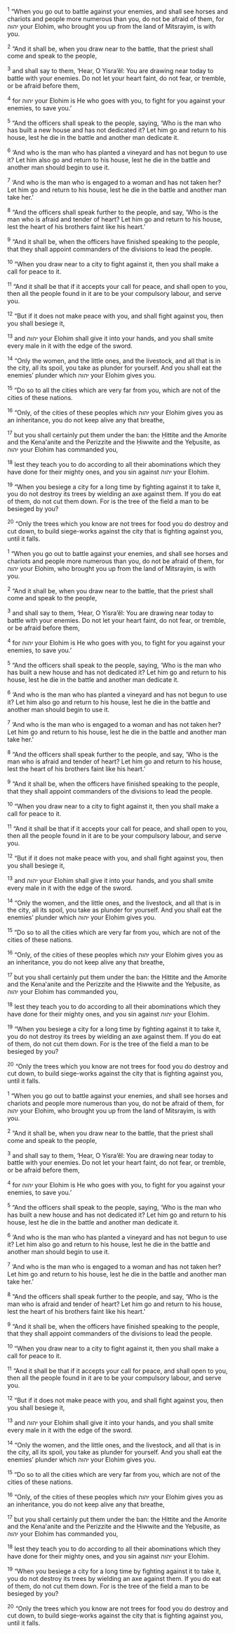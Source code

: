 <sup>1</sup> “When you go out to battle against your enemies, and shall see horses and chariots and people more numerous than you, do not be afraid of them, for יהוה your Elohim, who brought you up from the land of Mitsrayim, is with you.

<sup>2</sup> “And it shall be, when you draw near to the battle, that the priest shall come and speak to the people,

<sup>3</sup> and shall say to them, ‘Hear, O Yisra’ĕl: You are drawing near today to battle with your enemies. Do not let your heart faint, do not fear, or tremble, or be afraid before them,

<sup>4</sup> for יהוה your Elohim is He who goes with you, to fight for you against your enemies, to save you.’

<sup>5</sup> “And the officers shall speak to the people, saying, ‘Who is the man who has built a new house and has not dedicated it? Let him go and return to his house, lest he die in the battle and another man dedicate it.

<sup>6</sup> ‘And who is the man who has planted a vineyard and has not begun to use it? Let him also go and return to his house, lest he die in the battle and another man should begin to use it.

<sup>7</sup> ‘And who is the man who is engaged to a woman and has not taken her? Let him go and return to his house, lest he die in the battle and another man take her.’

<sup>8</sup> “And the officers shall speak further to the people, and say, ‘Who is the man who is afraid and tender of heart? Let him go and return to his house, lest the heart of his brothers faint like his heart.’

<sup>9</sup> “And it shall be, when the officers have finished speaking to the people, that they shall appoint commanders of the divisions to lead the people.

<sup>10</sup> “When you draw near to a city to fight against it, then you shall make a call for peace to it.

<sup>11</sup> “And it shall be that if it accepts your call for peace, and shall open to you, then all the people found in it are to be your compulsory labour, and serve you.

<sup>12</sup> “But if it does not make peace with you, and shall fight against you, then you shall besiege it,

<sup>13</sup> and יהוה your Elohim shall give it into your hands, and you shall smite every male in it with the edge of the sword.

<sup>14</sup> “Only the women, and the little ones, and the livestock, and all that is in the city, all its spoil, you take as plunder for yourself. And you shall eat the enemies’ plunder which יהוה your Elohim gives you.

<sup>15</sup> “Do so to all the cities which are very far from you, which are not of the cities of these nations.

<sup>16</sup> “Only, of the cities of these peoples which יהוה your Elohim gives you as an inheritance, you do not keep alive any that breathe,

<sup>17</sup> but you shall certainly put them under the ban: the Ḥittite and the Amorite and the Kena‛anite and the Perizzite and the Ḥiwwite and the Yeḇusite, as יהוה your Elohim has commanded you,

<sup>18</sup> lest they teach you to do according to all their abominations which they have done for their mighty ones, and you sin against יהוה your Elohim.

<sup>19</sup> “When you besiege a city for a long time by fighting against it to take it, you do not destroy its trees by wielding an axe against them. If you do eat of them, do not cut them down. For is the tree of the field a man to be besieged by you?

<sup>20</sup> “Only the trees which you know are not trees for food you do destroy and cut down, to build siege-works against the city that is fighting against you, until it falls.

<sup>1</sup> “When you go out to battle against your enemies, and shall see horses and chariots and people more numerous than you, do not be afraid of them, for יהוה your Elohim, who brought you up from the land of Mitsrayim, is with you.

<sup>2</sup> “And it shall be, when you draw near to the battle, that the priest shall come and speak to the people,

<sup>3</sup> and shall say to them, ‘Hear, O Yisra’ĕl: You are drawing near today to battle with your enemies. Do not let your heart faint, do not fear, or tremble, or be afraid before them,

<sup>4</sup> for יהוה your Elohim is He who goes with you, to fight for you against your enemies, to save you.’

<sup>5</sup> “And the officers shall speak to the people, saying, ‘Who is the man who has built a new house and has not dedicated it? Let him go and return to his house, lest he die in the battle and another man dedicate it.

<sup>6</sup> ‘And who is the man who has planted a vineyard and has not begun to use it? Let him also go and return to his house, lest he die in the battle and another man should begin to use it.

<sup>7</sup> ‘And who is the man who is engaged to a woman and has not taken her? Let him go and return to his house, lest he die in the battle and another man take her.’

<sup>8</sup> “And the officers shall speak further to the people, and say, ‘Who is the man who is afraid and tender of heart? Let him go and return to his house, lest the heart of his brothers faint like his heart.’

<sup>9</sup> “And it shall be, when the officers have finished speaking to the people, that they shall appoint commanders of the divisions to lead the people.

<sup>10</sup> “When you draw near to a city to fight against it, then you shall make a call for peace to it.

<sup>11</sup> “And it shall be that if it accepts your call for peace, and shall open to you, then all the people found in it are to be your compulsory labour, and serve you.

<sup>12</sup> “But if it does not make peace with you, and shall fight against you, then you shall besiege it,

<sup>13</sup> and יהוה your Elohim shall give it into your hands, and you shall smite every male in it with the edge of the sword.

<sup>14</sup> “Only the women, and the little ones, and the livestock, and all that is in the city, all its spoil, you take as plunder for yourself. And you shall eat the enemies’ plunder which יהוה your Elohim gives you.

<sup>15</sup> “Do so to all the cities which are very far from you, which are not of the cities of these nations.

<sup>16</sup> “Only, of the cities of these peoples which יהוה your Elohim gives you as an inheritance, you do not keep alive any that breathe,

<sup>17</sup> but you shall certainly put them under the ban: the Ḥittite and the Amorite and the Kena‛anite and the Perizzite and the Ḥiwwite and the Yeḇusite, as יהוה your Elohim has commanded you,

<sup>18</sup> lest they teach you to do according to all their abominations which they have done for their mighty ones, and you sin against יהוה your Elohim.

<sup>19</sup> “When you besiege a city for a long time by fighting against it to take it, you do not destroy its trees by wielding an axe against them. If you do eat of them, do not cut them down. For is the tree of the field a man to be besieged by you?

<sup>20</sup> “Only the trees which you know are not trees for food you do destroy and cut down, to build siege-works against the city that is fighting against you, until it falls.

<sup>1</sup> “When you go out to battle against your enemies, and shall see horses and chariots and people more numerous than you, do not be afraid of them, for יהוה your Elohim, who brought you up from the land of Mitsrayim, is with you.

<sup>2</sup> “And it shall be, when you draw near to the battle, that the priest shall come and speak to the people,

<sup>3</sup> and shall say to them, ‘Hear, O Yisra’ĕl: You are drawing near today to battle with your enemies. Do not let your heart faint, do not fear, or tremble, or be afraid before them,

<sup>4</sup> for יהוה your Elohim is He who goes with you, to fight for you against your enemies, to save you.’

<sup>5</sup> “And the officers shall speak to the people, saying, ‘Who is the man who has built a new house and has not dedicated it? Let him go and return to his house, lest he die in the battle and another man dedicate it.

<sup>6</sup> ‘And who is the man who has planted a vineyard and has not begun to use it? Let him also go and return to his house, lest he die in the battle and another man should begin to use it.

<sup>7</sup> ‘And who is the man who is engaged to a woman and has not taken her? Let him go and return to his house, lest he die in the battle and another man take her.’

<sup>8</sup> “And the officers shall speak further to the people, and say, ‘Who is the man who is afraid and tender of heart? Let him go and return to his house, lest the heart of his brothers faint like his heart.’

<sup>9</sup> “And it shall be, when the officers have finished speaking to the people, that they shall appoint commanders of the divisions to lead the people.

<sup>10</sup> “When you draw near to a city to fight against it, then you shall make a call for peace to it.

<sup>11</sup> “And it shall be that if it accepts your call for peace, and shall open to you, then all the people found in it are to be your compulsory labour, and serve you.

<sup>12</sup> “But if it does not make peace with you, and shall fight against you, then you shall besiege it,

<sup>13</sup> and יהוה your Elohim shall give it into your hands, and you shall smite every male in it with the edge of the sword.

<sup>14</sup> “Only the women, and the little ones, and the livestock, and all that is in the city, all its spoil, you take as plunder for yourself. And you shall eat the enemies’ plunder which יהוה your Elohim gives you.

<sup>15</sup> “Do so to all the cities which are very far from you, which are not of the cities of these nations.

<sup>16</sup> “Only, of the cities of these peoples which יהוה your Elohim gives you as an inheritance, you do not keep alive any that breathe,

<sup>17</sup> but you shall certainly put them under the ban: the Ḥittite and the Amorite and the Kena‛anite and the Perizzite and the Ḥiwwite and the Yeḇusite, as יהוה your Elohim has commanded you,

<sup>18</sup> lest they teach you to do according to all their abominations which they have done for their mighty ones, and you sin against יהוה your Elohim.

<sup>19</sup> “When you besiege a city for a long time by fighting against it to take it, you do not destroy its trees by wielding an axe against them. If you do eat of them, do not cut them down. For is the tree of the field a man to be besieged by you?

<sup>20</sup> “Only the trees which you know are not trees for food you do destroy and cut down, to build siege-works against the city that is fighting against you, until it falls.

